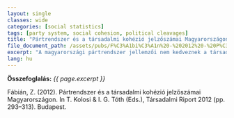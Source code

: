 ```yaml
---
layout: single
classes: wide
categories: [social statistics]
tags: [party system, social cohesion, political cleavages]
title: "Pártrendszer és a társadalmi kohézió jelzőszámai Magyarországon"
file_document_path: /assets/pubs/F%C3%A1bi%C3%A1n%20-%202012%20-%20P%C3%A1rtrendszer%20%C3%A9s%20a%20t%C3%A1rsadalmi%20koh%C3%A9zi%C3%B3%20jelz%C5%91sz%C3%A1mai%20Magyarorsz%C3%A1gon.pdf
excerpt: "A magyarországi pártrendszer jellemzői nem kedveznek a társadalmi kohézió növekedésének, sőt sok esetben a politikai elit tudatosan rombolja azokat a szálakat, melyek a különböző társadalmi csoportokat összefűzné. A társadalmi tőkében hagyományosan szegény országban ez egy általános bizalomhiányt termel ki, amely olyan állapotot eredményez, amelyben az egyéb tőke fajták – gazdasági, kulturális – akkumulációját is gátolja. A mindenkori kormánynak és a politikai eliteknek a felelősségét nem lehet túlhangsúlyozni abban, hogy Magyarország kitörjön a bizalmatlanság, a tanult tehetetlenség hálójából és visszaszerezze azt a vitalitását a társadalom, amelyet negyven év kommunizmusa során a privát szférákban meg tudott őrizni, igaz egyfajta passzív rezisztanciában az államhatalommal. A demokratikus államnak, mellyel szemben évszázadokon keresztül legalábbis ambivalens volt a viszonya a magyaroknak, eddig nem sikerült elhitetnie magáról, hogy a polgárok javáért van, nem pedig fluktuáló elitek eszköze a rövid távú haszonszerzésre."
lang: hu
---
```


<b>Összefoglalás:</b> <i>{{ page.excerpt }}</i>

Fábián, Z. (2012). Pártrendszer és a társadalmi kohézió jelzőszámai Magyarországon. In T. Kolosi & I. G. Tóth (Eds.), Társadalmi Riport 2012 (pp. 293–313). Budapest.

<object data="{{ site.baseurl }}{{ page.file_document_path }}" width="1000" height="1000" type='application/pdf'/>

